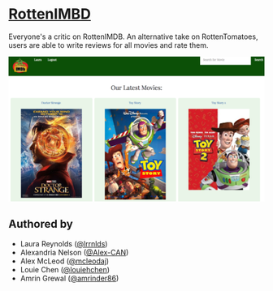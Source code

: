 # [RottenIMBD](http://rottenimdb.herokuapp.com/)

Everyone's a critic on RottenIMDB.  An alternative take on RottenTomatoes, users are able to write reviews for all movies and rate them.

![RottenIMDB App Snapshot](/public/rottenimdb.png)

## Authored by

* Laura Reynolds ([@lrrnlds](http://github.com/lrrnlds))
* Alexandria Nelson ([@Alex-CAN](http://github.com/Alex-CAN))
* Alex McLeod ([@mcleodaj](http://github.com/mcleodaj))
* Louie Chen ([@louiehchen](http://github.com/louiehchen))
* Amrin Grewal ([@amrinder86](http://github.com/amrinder86))


<!-- ## MVP functionalities

*


## App Usage Flow TBU

*  -->
